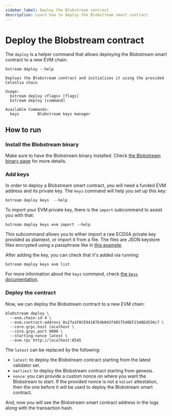 ```yaml
---
sidebar_label: Deploy the Blobstream contract
description: Learn how to deploy the Blobstream smart contract.
---
```


# Deploy the Blobstream contract

<!-- markdownlint-disable MD013 -->

The `deploy` is a helper command that allows deploying the Blobstream smart contract to a new EVM chain:

```ssh
bstream deploy --help

Deploys the Blobstream contract and initializes it using the provided Celestia chain

Usage:
  bstream deploy <flags> [flags]
  bstream deploy [command]

Available Commands:
  keys        Blobstream keys manager
```

## How to run

### Install the Blobstream binary

Make sure to have the Blobstream binary installed. Check [the Blobstream binary page](https://docs.celestia.org/nodes/blobstream-binary) for more details.

### Add keys

In order to deploy a Blobstream smart contract, you will need a funded EVM address and its private key. The `keys` command will help you set up this key:

```ssh
bstream deploy keys  --help
```

To import your EVM private key, there is the `import` subcommand to assist you with that:

```ssh
bstream deploy keys evm import --help
```

This subcommand allows you to either import a raw ECDSA private key provided as plaintext, or import it from a file. The files are JSON keystore files encrypted using a passphrase like in [this example](https://geth.ethereum.org/docs/developers/dapp-developer/native-accounts).

After adding the key, you can check that it's added via running:

```ssh
bstream deploy keys evm list
```

For more information about the `keys` command, check [the `keys` documentation](https://docs.celestia.org/nodes/blobstream-keys).

### Deploy the contract

Now, we can deploy the Blobstream contract to a new EVM chain:

```ssh
blobstream deploy \
  --evm.chain-id 4 \
  --evm.contract-address 0x27a1F8CE94187E4b043f4D57548EF2348Ed556c7 \
  --core.grpc.host localhost \
  --core.grpc.port 9090 \
  --starting-nonce latest \
  --evm.rpc http://localhost:8545
```

The `latest` can be replaced by the following:

- `latest`: to deploy the Blobstream contract starting from the latest validator set.
- `earliest`: to deploy the Blobstream contract starting from genesis.
- `nonce`: you can provide a custom nonce on where you want the Blobstream to start. If the provided nonce is not a `Valset` attestation, then the one before it will be used to deploy the Blobstream smart contract.

And, now you will see the Blobstream smart contract address in the logs along with the transaction hash.

